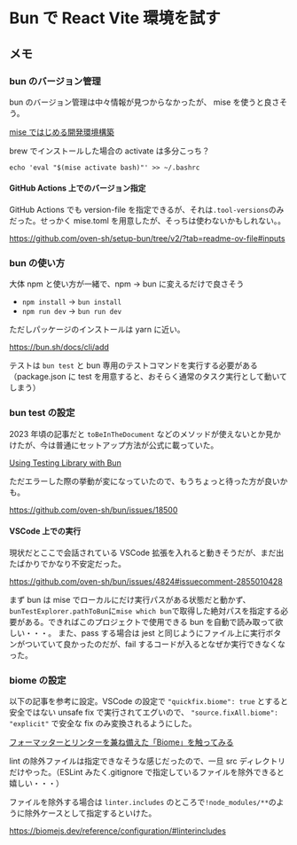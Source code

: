 # Bun で React Vite 環境を試す

## メモ

### bun のバージョン管理

bun のバージョン管理は中々情報が見つからなかったが、 mise を使うと良さそう。

[mise ではじめる開発環境構築](https://zenn.dev/takamura/articles/dev-started-with-mise)

brew でインストールした場合の activate は多分こっち？

`echo 'eval "$(mise activate bash)"' >> ~/.bashrc`

#### GitHub Actions 上でのバージョン指定

GitHub Actions でも version-file を指定できるが、それは`.tool-versions`のみだった。せっかく mise.toml を用意したが、そっちは使わないかもしれない。。

https://github.com/oven-sh/setup-bun/tree/v2/?tab=readme-ov-file#inputs

### bun の使い方

大体 npm と使い方が一緒で、npm → bun に変えるだけで良さそう

- `npm install` → `bun install`
- `npm run dev` → `bun run dev`

ただしパッケージのインストールは yarn に近い。

https://bun.sh/docs/cli/add

テストは `bun test` と bun 専用のテストコマンドを実行する必要がある（package.json に test を用意すると、おそらく通常のタスク実行として動いてしまう）

### bun test の設定

2023 年頃の記事だと `toBeInTheDocument` などのメソッドが使えないとか見かけたが、今は普通にセットアップ方法が公式に載っていた。

[Using Testing Library with Bun](https://bun.sh/guides/test/testing-library)

ただエラーした際の挙動が変になっていたので、もうちょっと待った方が良いかも。

https://github.com/oven-sh/bun/issues/18500

#### VSCode 上での実行

現状だとここで会話されている VSCode 拡張を入れると動きそうだが、まだ出たばかりでかなり不安定だった。

https://github.com/oven-sh/bun/issues/4824#issuecomment-2855010428

まず bun は mise でローカルにだけ実行パスがある状態だと動かず、`bunTestExplorer.pathToBun`に`mise which bun`で取得した絶対パスを指定する必要がある。できればこのプロジェクトで使用できる bun を自動で読み取って欲しい・・・。
また、pass する場合は jest と同じようにファイル上に実行ボタンがついていて良かったのだが、fail するコードが入るとなぜか実行できなくなった。

### biome の設定

以下の記事を参考に設定。VSCode の設定で `"quickfix.biome": true` とすると安全ではない unsafe fix で実行されてエグいので、 `"source.fixAll.biome": "explicit"` で安全な fix のみ変換されるようにした。

[フォーマッターとリンターを兼ね備えた「Biome」を触ってみる](https://zenn.dev/ako/articles/b8a686843f6b83)

lint の除外ファイルは指定できなそうな感じだったので、一旦 src ディレクトリだけやった。（ESLint みたく.gitignore で指定しているファイルを除外できると嬉しい・・・）

ファイルを除外する場合は `linter.includes` のところで`!node_modules/**`のように除外ケースとして指定するといけた。

https://biomejs.dev/reference/configuration/#linterincludes
